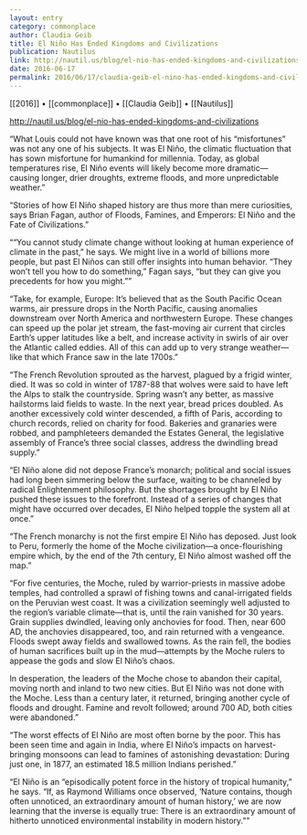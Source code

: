 ```yaml
---
layout: entry
category: commonplace
author: Claudia Geib
title: El Niño Has Ended Kingdoms and Civilizations
publication: Nautilus
link: http://nautil.us/blog/el-nio-has-ended-kingdoms-and-civilizations
date: 2016-06-17
permalink: 2016/06/17/claudia-geib-el-nino-has-ended-kingdoms-and-civilizations
---
```


[[2016]] • [[commonplace]] • [[Claudia Geib]] • [[Nautilus]]

http://nautil.us/blog/el-nio-has-ended-kingdoms-and-civilizations

“What Louis could not have known was that one root of his “misfortunes” was not any one of his subjects. It was El Niño, the climatic fluctuation that has sown misfortune for humankind for millennia. Today, as global temperatures rise, El Niño events will likely become more dramatic—causing longer, drier droughts, extreme floods, and more unpredictable weather.”

“Stories of how El Niño shaped history are thus more than mere curiosities, says Brian Fagan, author of Floods, Famines, and Emperors: El Niño and the Fate of Civilizations.”

““You cannot study climate change without looking at human experience of climate in the past,” he says. We might live in a world of billions more people, but past El Niños can still offer insights into human behavior. “They won’t tell you how to do something,” Fagan says, “but they can give you precedents for how you might.””

“Take, for example, Europe: It’s believed that as the South Pacific Ocean warms, air pressure drops in the North Pacific, causing anomalies downstream over North America and northwestern Europe. These changes can speed up the polar jet stream, the fast-moving air current that circles Earth’s upper latitudes like a belt, and increase activity in swirls of air over the Atlantic called eddies. All of this can add up to very strange weather—like that which France saw in the late 1700s.”

“The French Revolution sprouted as the harvest, plagued by a frigid winter, died. It was so cold in winter of 1787-88 that wolves were said to have left the Alps to stalk the countryside. Spring wasn’t any better, as massive hailstorms laid fields to waste. In the next year, bread prices doubled. As another excessively cold winter descended, a fifth of Paris, according to church records, relied on charity for food. Bakeries and granaries were robbed, and pamphleteers demanded the Estates General, the legislative assembly of France’s three social classes, address the dwindling bread supply.”

“El Niño alone did not depose France’s monarch; political and social issues had long been simmering below the surface, waiting to be channeled by radical Enlightenment philosophy. But the shortages brought by El Niño pushed these issues to the forefront. Instead of a series of changes that might have occurred over decades, El Niño helped topple the system all at once.”

“The French monarchy is not the first empire El Niño has deposed. Just look to Peru, formerly the home of the Moche civilization—a once-flourishing empire which, by the end of the 7th century, El Niño almost washed off the map.”

“For five centuries, the Moche, ruled by warrior-priests in massive adobe temples, had controlled a sprawl of fishing towns and canal-irrigated fields on the Peruvian west coast. It was a civilization seemingly well adjusted to the region’s variable climate—that is, until the rain vanished for 30 years. Grain supplies dwindled, leaving only anchovies for food. Then, near 600 AD, the anchovies disappeared, too, and rain returned with a vengeance. Floods swept away fields and swallowed towns. As the rain fell, the bodies of human sacrifices built up in the mud—attempts by the Moche rulers to appease the gods and slow El Niño’s chaos.

In desperation, the leaders of the Moche chose to abandon their capital, moving north and inland to two new cities. But El Niño was not done with the Moche. Less than a century later, it returned, bringing another cycle of floods and drought. Famine and revolt followed; around 700 AD, both cities were abandoned.”

“The worst effects of El Niño are most often borne by the poor. This has been seen time and again in India, where El Niño’s impacts on harvest-bringing monsoons can lead to famines of astonishing devastation: During just one, in 1877, an estimated 18.5 million Indians perished.”

“El Niño is an “episodically potent force in the history of tropical humanity,” he says. “If, as Raymond Williams once observed, ‘Nature contains, though often unnoticed, an extraordinary amount of human history,’ we are now learning that the inverse is equally true: There is an extraordinary amount of hitherto unnoticed environmental instability in modern history.””
